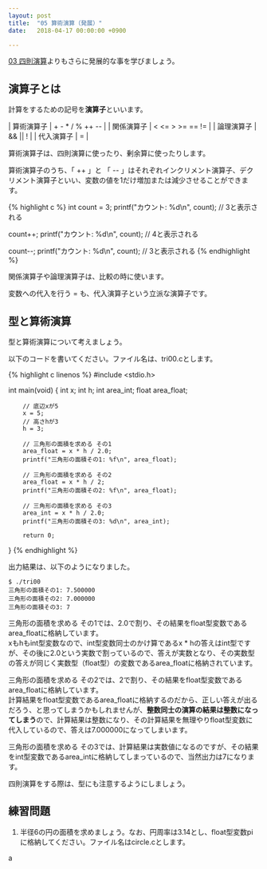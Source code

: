 ```yaml
---
layout: post
title:  "05 算術演算（発展）"
date:   2018-04-17 00:00:00 +0900

---
```


[03 四則演算](./03-arithmetic-operations.html)よりもさらに発展的な事を学びましょう。

## 演算子とは
計算をするための記号を**演算子**といいます。

| 算術演算子    | + - * / % ++ -- |
| 関係演算子  	| < <= > >= == != |
| 論理演算子    | && || !         |
| 代入演算子	| =               |

算術演算子は、四則演算に使ったり、剰余算に使ったりします。

算術演算子のうち、「 ++ 」と 「 -- 」はそれぞれインクリメント演算子、デクリメント演算子といい、変数の値を1だけ増加または減少させることができます。

{% highlight c %}
int count = 3;
printf("カウント: %d\n", count);
// 3と表示される

count++;
printf("カウント: %d\n", count);
// 4と表示される

count--;
printf("カウント: %d\n", count);
// 3と表示される
{% endhighlight %}

関係演算子や論理演算子は、比較の時に使います。

変数への代入を行う = も、代入演算子という立派な演算子です。


## 型と算術演算
型と算術演算について考えましょう。

以下のコードを書いてください。ファイル名は、tri00.cとします。

{% highlight c linenos %}
#include <stdio.h>

int main(void)
{
        int x;
        int h;
        int area_int;
        float area_float;

        // 底辺xが5
        x = 5;
        // 高さhが3
        h = 3;

        // 三角形の面積を求める その1
        area_float = x * h / 2.0;
        printf("三角形の面積その1: %f\n", area_float);

        // 三角形の面積を求める その2
        area_float = x * h / 2;
        printf("三角形の面積その2: %f\n", area_float);

        // 三角形の面積を求める その3
        area_int = x * h / 2.0;
        printf("三角形の面積その3: %d\n", area_int);

		return 0;
}
{% endhighlight %}

出力結果は、以下のようになりました。

```
$ ./tri00
三角形の面積その1: 7.500000
三角形の面積その2: 7.000000
三角形の面積その3: 7
```

三角形の面積を求める その1では、2.0で割り、その結果をfloat型変数であるarea_floatに格納しています。  
xもhもint型変数なので、int型変数同士のかけ算であるx * hの答えはint型ですが、その後に2.0という実数で割っているので、答えが実数となり、その実数型の答えが同じく実数型（float型）の変数であるarea_floatに格納されています。

三角形の面積を求める その2では、2で割り、その結果をfloat型変数であるarea_floatに格納しています。  
計算結果をfloat型変数であるarea_floatに格納するのだから、正しい答えが出るだろう、と思ってしまうかもしれませんが、**整数同士の演算の結果は整数になってしまう**ので、計算結果は整数になり、その計算結果を無理やりfloat型変数に代入しているので、答えは7.000000になってしまいます。

三角形の面積を求める その3では、計算結果は実数値になるのですが、その結果をint型変数であるarea_intに格納してしまっているので、当然出力は7になります。

四則演算をする際は、型にも注意するようにしましょう。

## 練習問題

1. 半径6の円の面積を求めましょう。なお、円周率は3.14とし、float型変数piに格納してください。ファイル名はcircle.cとします。

a
